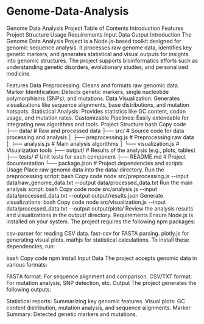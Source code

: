 # Genome-Data-Analysis
Genome Data Analysis Project
Table of Contents
Introduction
Features
Project Structure
Usage
Requirements
Input Data
Output
Introduction
The Genome Data Analysis Project is a Node.js-based toolkit designed for genomic sequence analysis. It processes raw genome data, identifies key genetic markers, and generates statistical and visual outputs for insights into genomic structures. The project supports bioinformatics efforts such as understanding genetic disorders, evolutionary studies, and personalized medicine.

Features
Data Preprocessing: Cleans and formats raw genomic data.
Marker Identification: Detects genetic markers, single nucleotide polymorphisms (SNPs), and mutations.
Data Visualization: Generates visualizations like sequence alignments, base distributions, and mutation hotspots.
Statistical Analysis: Provides statistics like GC content, codon usage, and mutation rates.
Customizable Pipelines: Easily extendable for integrating new algorithms and tools.
Project Structure
bash
Copy code
├── data/                 # Raw and processed data
├── src/                  # Source code for data processing and analysis
│   ├── preprocessing.js  # Preprocessing raw data
│   ├── analysis.js       # Main analysis algorithms
│   └── visualization.js  # Visualization tools
├── output/               # Results of the analysis (e.g., plots, tables)
├── tests/                # Unit tests for each component
├── README.md             # Project documentation
└── package.json          # Project dependencies and scripts
Usage
Place raw genome data into the data/ directory.
Run the preprocessing script:
bash
Copy code
node src/preprocessing.js --input data/raw_genome_data.txt --output data/processed_data.txt
Run the main analysis script:
bash
Copy code
node src/analysis.js --input data/processed_data.txt --output output/results.json
Generate visualizations:
bash
Copy code
node src/visualization.js --input data/processed_data.txt --output output/plots/
Review the analysis results and visualizations in the output/ directory.
Requirements
Ensure Node.js is installed on your system. The project requires the following npm packages:

csv-parser for reading CSV data.
fast-csv for FASTA parsing.
plotly.js for generating visual plots.
mathjs for statistical calculations.
To install these dependencies, run:

bash
Copy code
npm install
Input Data
The project accepts genomic data in various formats:

FASTA format: For sequence alignment and comparison.
CSV/TXT format: For mutation analysis, SNP detection, etc.
Output
The project generates the following outputs:

Statistical reports: Summarizing key genomic features.
Visual plots: GC content distribution, mutation analysis, and sequence alignments.
Marker Summary: Detected genetic markers and mutations.
